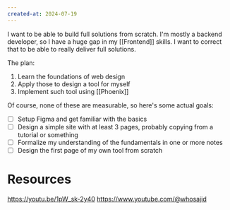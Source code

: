 ```yaml
---
created-at: 2024-07-19
---
```


I want to be able to build full solutions from scratch. I'm mostly a backend developer, so I have a huge gap in my [[Frontend]] skills. I want to correct that to be able to really deliver full solutions.

The plan:

1. Learn the foundations of web design
2. Apply those to design a tool for myself
3. Implement such tool using [[Phoenix]]

Of course, none of these are measurable, so here's some actual goals:

- [ ] Setup Figma and get familiar with the basics
- [ ] Design a simple site with at least 3 pages, probably copying from a tutorial or something
- [ ] Formalize my understanding of the fundamentals in one or more notes
- [ ] Design the first page of my own tool from scratch

# Resources

https://youtu.be/1pW_sk-2y40
https://www.youtube.com/@whosajid

